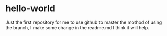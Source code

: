 # hello-world
Just the first repository for me to use github
to master the mothod of using the branch, I make some change in the readme.md
I think it will help.
